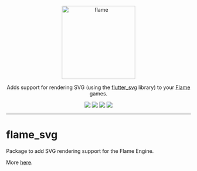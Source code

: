 <!-- markdownlint-disable MD013 -->
<p align="center">
  <a href="https://flame-engine.org">
    <img alt="flame" width="200px" src="https://user-images.githubusercontent.com/6718144/101553774-3bc7b000-39ad-11eb-8a6a-de2daa31bd64.png">
  </a>
</p>

<p align="center">
Adds support for rendering SVG (using the <a href="https://github.com/dnfield/flutter_svg">flutter_svg</a> library) to your <a href="https://github.com/flame-engine/flame">Flame</a> games.
</p>

<p align="center">
  <a title="Pub" href="https://pub.dev/packages/flame_svg" ><img src="https://img.shields.io/pub/v/flame_svg.svg?style=popout" /></a>
  <a title="Test" href="https://github.com/flame-engine/flame/actions?query=workflow%3Acicd+branch%3Amain"><img src="https://github.com/flame-engine/flame/workflows/cicd/badge.svg?branch=main&event=push"/></a>
  <a title="Discord" href="https://discord.gg/pxrBmy4"><img src="https://img.shields.io/discord/509714518008528896.svg"/></a>
  <a title="Melos" href="https://github.com/invertase/melos"><img src="https://img.shields.io/badge/maintained%20with-melos-f700ff.svg"/></a>
</p>

---
<!-- markdownlint-enable MD013 -->

<!-- markdownlint-disable-next-line MD002 -->

# flame_svg

Package to add SVG rendering support for the Flame Engine.

More [here](https://docs.flame-engine.org/main/images.html#svg).
